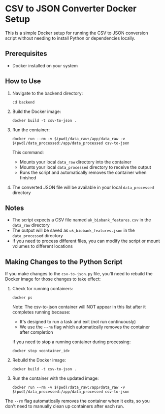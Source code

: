 # CSV to JSON Converter Docker Setup

This is a simple Docker setup for running the CSV to JSON conversion script without needing to install Python or dependencies locally.

## Prerequisites

- Docker installed on your system

## How to Use

1. Navigate to the backend directory:
   ```
   cd backend
   ```

2. Build the Docker image:
   ```
   docker build -t csv-to-json .
   ```

3. Run the container:
   ```
   docker run --rm -v $(pwd)/data_raw:/app/data_raw -v $(pwd)/data_processed:/app/data_processed csv-to-json
   ```

   This command:
   - Mounts your local `data_raw` directory into the container
   - Mounts your local `data_processed` directory to receive the output
   - Runs the script and automatically removes the container when finished

4. The converted JSON file will be available in your local `data_processed` directory

## Notes

- The script expects a CSV file named `uk_biobank_features.csv` in the `data_raw` directory
- The output will be saved as `uk_biobank_features.json` in the `data_processed` directory
- If you need to process different files, you can modify the script or mount volumes to different locations

## Making Changes to the Python Script

If you make changes to the `csv-to-json.py` file, you'll need to rebuild the Docker image for those changes to take effect:

1. Check for running containers:
   ```
   docker ps
   ```
   
   Note: The csv-to-json container will NOT appear in this list after it completes running because:
   - It's designed to run a task and exit (not run continuously)
   - We use the `--rm` flag which automatically removes the container after completion
   
   If you need to stop a running container during processing:
   ```
   docker stop <container_id>
   ```

2. Rebuild the Docker image:
   ```
   docker build -t csv-to-json .
   ```

3. Run the container with the updated image:
   ```
   docker run --rm -v $(pwd)/data_raw:/app/data_raw -v $(pwd)/data_processed:/app/data_processed csv-to-json
   ```

The `--rm` flag automatically removes the container when it exits, so you don't need to manually clean up containers after each run.